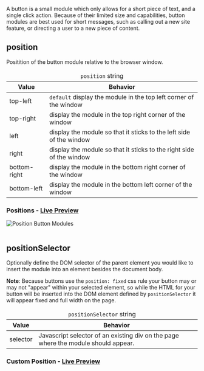 A button is a small module which only allows for a short piece of text, and a single click action. Because of their limited size and capabilities, button modules are best used for short messages, such as calling out a new site feature, or directing a user to a new piece of content.


## position

Positition of the button module relative to the browser window.

<table>
  <thead>
    <tr>
      <td colspan="2" align="center"><code>position</code> string</td>
    </tr>
    <tr>
      <th>Value</th>
      <th>Behavior</th>
    </tr>
  </thead>
  
  <tr>
    <td>top-left</td>
    <td><code>default</code> display the module in the top left corner of the window</td>
  </tr>
  <tr>
    <td>top-right</td>
    <td>display the module in the top right corner of the window</td>
  </tr>
  <tr>
    <td>left</td>
    <td>display the module so that it sticks to the left side of the window</td>
  </tr>
  <tr>
    <td>right</td>
    <td>display the module so that it sticks to the right side of the window</td>
  </tr>
  <tr>
    <td>bottom-right</td>
    <td>display the module in the bottom right corner of the window</td>
  </tr>
  <tr>
    <td>bottom-left</td>
    <td>display the module in the bottom left corner of the window</td>
  </tr>
</table>


<h3>Positions - <a href="../../examples/preview/layouts/button/positions.html" target="_blank">Live Preview</a></h3>

![Position Button Modules](../examples/img/layouts/button/positions.png)

<pre data-src="../../examples/src/layouts/button/positions.js"></pre>

## positionSelector

Optionally define the DOM selector of the parent element you would like to insert the module into an element besides the document body.

**Note**: Because buttons use the `position: fixed` css rule your button may or may not "appear" within your selected element, so while the HTML for your button will be inserted into the DOM element defined by `positionSelector` it will appear fixed and full width on the page.

<table>
  <thead>
    <tr>
      <td colspan="2" align="center"><code>positionSelector</code> string</td>
    </tr>
    <tr>
      <th>Value</th>
      <th>Behavior</th>
    </tr>
  </thead>
  <tr>
    <td>selector</td>
    <td>Javascript selector of an existing div on the page where the module should appear.</td>
  </tr>
</table>

<h3>Custom Position - <a href="../../examples/preview/layouts/button/positionSelector.html" target="_blank">Live Preview</a></h3>

<pre data-src="../../examples/src/layouts/button/positionSelector.js"></pre>
